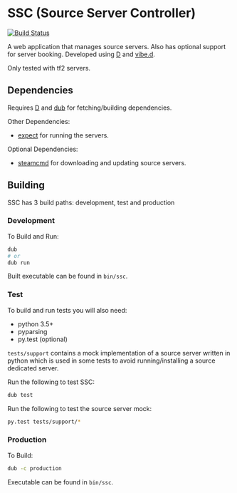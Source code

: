 # SSC (Source Server Controller)

[![Build Status](https://travis-ci.org/ozfortress/ssc.svg?branch=master)](https://travis-ci.org/ozfortress/ssc)

A web application that manages source servers.
Also has optional support for server booking.
Developed using [D](https://dlang.org/) and [vibe.d](https://vibed.org/).

Only tested with tf2 servers.

## Dependencies

Requires [D](https://dlang.org/) and [dub](http://code.dlang.org/getting_started) for fetching/building dependencies.

Other Dependencies:
- [expect](http://expect.sourceforge.net/) for running the servers.

Optional Dependencies:
- [steamcmd](https://developer.valvesoftware.com/wiki/SteamCMD) for downloading and updating source servers.

## Building

SSC has 3 build paths: development, test and production

### Development

To Build and Run:

```bash
dub
# or
dub run
```

Built executable can be found in `bin/ssc`.

### Test

To build and run tests you will also need:
* python 3.5+
* pyparsing
* py.test (optional)

`tests/support` contains a mock implementation of a source server written in
python which is used in some tests to avoid running/installing a source
dedicated server.

Run the following to test SSC:

```bash
dub test
```

Run the following to test the source server mock:

```bash
py.test tests/support/*
```

### Production

To Build:

```bash
dub -c production
```

Executable can be found in `bin/ssc`.
